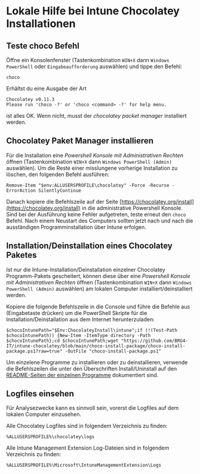 # Lokale Hilfe bei Intune Chocolatey Installationen

## Teste choco Befehl

Öffne ein Konsolenfenster (Tastenkombination `WIN+X` dann `Windows PowerShell` oder `Eingabeaufforderung` auswählen) und tippe den Befehl:

    choco

Erhältst du eine Ausgabe der Art

    Chocolatey v0.11.3
    Please run 'choco -?' or 'choco <command> -?' for help menu.

ist alles OK. Wenn nicht, musst der _chocolatey packet manager_ installiert werden.


## Chocolatey Paket Manager installieren

Für die Installation eine _Powershell Konsole mit Administrativen Rechten_ öffnen  (Tastenkombination `WIN+X` dann `Windows PowerShell (Admin)` auswählen). Um die Reste einer misslungene vorherige Installation zu löschen, den folgenden Befehl ausführen:

```
Remove-Item "$env:ALLUSERSPROFILE\chocolatey" -Force -Recurse -ErrorAction SilentlyContinue
```

Danach kopiere die Befehlszeile auf der Seite [https://chocolatey.org/install](https://chocolatey.org/install) in die administrative Powershell Konsole. Sind bei der Ausführung keine Fehler aufgetreten, teste erneut den `choco` Befehl. Nach einem Neustart des Computers sollten jetzt nach und nach die ausständigen Programminstallation über Intune erfolgen.


## Installation/Deinstallation eines Chocolatey Paketes

Ist nur die Intune-Installation/Deinstallation einzelner Chocolatey Programm-Pakets gescheitert, können diese über eine  _Powershell Konsole mit Administrativen Rechten_ öffnen (Tastenkombination `WIN+X` dann `Windows PowerShell (Admin)` auswählen) am lokalen Computer installiert/deinstalliert werden.

Kopiere die folgende Befehlszeile in die Console und führe die Befehle aus (Eingabetaste drücken) um die PowerShell Skripte für die Installation/Deinstallation aus dem Internet herunterzuladen:

```
$chocoIntunePath="$Env:ChocolateyInstall\intune";if (!(Test-Path $chocoIntunePath)) {New-Item -ItemType directory -Path $chocoIntunePath};cd $chocoIntunePath;wget "https://github.com/BRG4-IT/intune-chocolatey/blob/main/choco-install-package/choco-install-package.ps1?raw=true" -OutFile "choco-install-package.ps1"
```

Um einzelene Programme zu installieren oder zu deinstallieren, verwende die Befehlszeilen die unter den Überschriften Install/Uninstall auf den [README-Seiten der einzelnen Programme](https://github.com/BRG4-IT/intune-chocolatey#step-2-deploy-chocolatey-packages-with-intune) dokumentiert sind.

    
## Logfiles einsehen

Für Analysezwecke kann es sinnvoll sein, vorerst die Logfiles auf dem lokalen Computer einzusehen.

Alle Chocolatey Logfiles sind in folgendem Verzeichnis zu finden:

    %ALLUSERSPROFILE%\chocolatey\logs

Alle Intune Management Extension Log-Dateien sind in folgendem Verzeichnis zu finden:

    %ALLUSERSPROFILE%\Microsoft\IntuneManagementExtension\Logs

